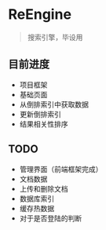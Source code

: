 # ReEngine
> 搜索引擎，毕设用
## 目前进度
- 项目框架
- 基础页面
- 从倒排索引中获取数据
- 更新倒排索引
- 结果相关性排序
 
## TODO
- 管理界面（前端框架完成）
- 文档数据
- 上传和删除文档
- 数据库索引
- 缓存热数据 
- 对于是否登陆的判断
